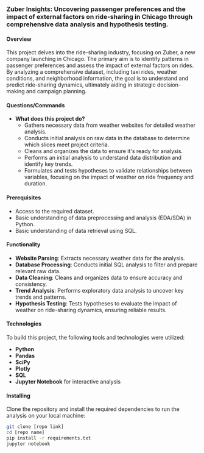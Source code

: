### Zuber Insights: Uncovering passenger preferences and the impact of external factors on ride-sharing in Chicago through comprehensive data analysis and hypothesis testing.

#### Overview
This project delves into the ride-sharing industry, focusing on Zuber, a new company launching in Chicago. The primary aim is to identify patterns in passenger preferences and assess the impact of external factors on rides. By analyzing a comprehensive dataset, including taxi rides, weather conditions, and neighborhood information, the goal is to understand and predict ride-sharing dynamics, ultimately aiding in strategic decision-making and campaign planning.

#### Questions/Commands
- **What does this project do?**
  - Gathers necessary data from weather websites for detailed weather analysis.
  - Conducts initial analysis on raw data in the database to determine which slices meet project criteria.
  - Cleans and organizes the data to ensure it's ready for analysis.
  - Performs an initial analysis to understand data distribution and identify key trends.
  - Formulates and tests hypotheses to validate relationships between variables, focusing on the impact of weather on ride frequency and duration.

 #### Prerequisites
- Access to the required dataset.
- Basic understanding of data preprocessing and analysis (EDA/SDA) in Python.
- Basic understanding of data retrieval using SQL.

#### Functionality
- **Website Parsing**: Extracts necessary weather data for the analysis.
- **Database Processing**: Conducts initial SQL analysis to filter and prepare relevant raw data.
- **Data Cleaning**: Cleans and organizes data to ensure accuracy and consistency.
- **Trend Analysis**: Performs exploratory data analysis to uncover key trends and patterns.
- **Hypothesis Testing**: Tests hypotheses to evaluate the impact of weather on ride-sharing dynamics, ensuring reliable results.

#### Technologies
To build this project, the following tools and technologies were utilized:
- **Python**
- **Pandas**
- **SciPy**
- **Plotly**
- **SQL**
- **Jupyter Notebook** for interactive analysis

#### Installing
Clone the repository and install the required dependencies to run the analysis on your local machine:
```bash
git clone [repo link]
cd [repo name]
pip install -r requirements.txt
jupyter notebook
